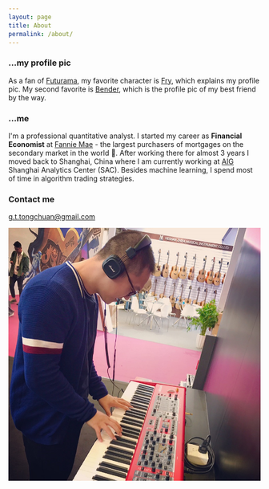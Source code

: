 ```yaml
---
layout: page
title: About
permalink: /about/
---
```


### ...my profile pic

As a fan of [Futurama](https://en.wikipedia.org/wiki/Futurama), my favorite character is [Fry](http://futurama.wikia.com/wiki/Philip_J._Fry_I), which explains my profile pic. My second favorite is [Bender](http://futurama.wikia.com/wiki/Bender_Bending_Rodr%C3%ADguez), which is the profile pic of my best friend by the way.

### ...me

I'm a professional quantitative analyst. I started my career as **Financial Economist** at [Fannie Mae](http://www.fanniemae.com/portal/index.html) - the largest purchasers of mortgages on the secondary market in the world :house_with_garden:. After working there for almost 3 years I moved back to Shanghai, China where I am currently working at [AIG](http://www.aig.com/) Shanghai Analytics Center (SAC). Besides machine learning, I spend most of time in algorithm trading strategies. 

### Contact me

[g.t.tongchuan@gmail.com](mailto:g.t.tongchuan@gmail.com)

![Me_w_Nord](/images/Tongchuan_Nord.png)
